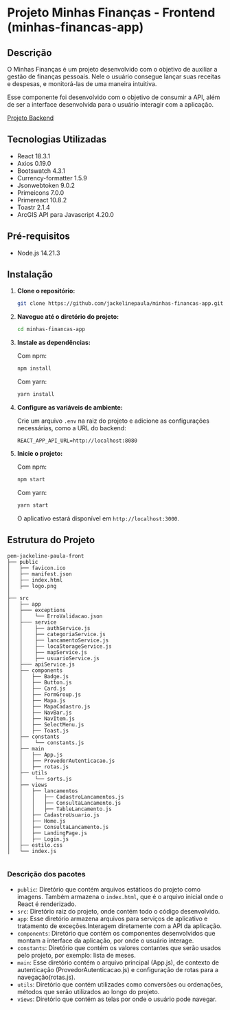 # Projeto Minhas Finanças - Frontend (minhas-financas-app)

## Descrição

O Minhas Finanças é um projeto desenvolvido com o objetivo de auxiliar a gestão de finanças pessoais. Nele o usuário consegue lançar suas receitas e despesas, e monitorá-las de uma maneira intuitiva. 

Esse componente foi desenvolvido com o objetivo de consumir a API, além de ser a interface desenvolvida para o usuário interagir com a aplicação.

[Projeto Backend](https://github.com/jackelinepaula/minhas-financas-api)

## Tecnologias Utilizadas

- React 18.3.1
- Axios 0.19.0
- Bootswatch 4.3.1
- Currency-formatter 1.5.9
- Jsonwebtoken 9.0.2 
- Primeicons 7.0.0
- Primereact 10.8.2
- Toastr 2.1.4
- ArcGIS API para Javascript 4.20.0

## Pré-requisitos

- Node.js 14.21.3

## Instalação

1. **Clone o repositório:**

   ```bash
   git clone https://github.com/jackelinepaula/minhas-financas-app.git
   ```

2. **Navegue até o diretório do projeto:**

   ```bash
   cd minhas-financas-app
   ```

3. **Instale as dependências:**

   Com npm:
   ```bash
   npm install
   ```

   Com yarn:
   ```bash
   yarn install
   ```

4. **Configure as variáveis de ambiente:**

   Crie um arquivo `.env` na raiz do projeto e adicione as configurações necessárias, como a URL do backend:

   ```
   REACT_APP_API_URL=http://localhost:8080
   ```

5. **Inicie o projeto:**

   Com npm:
   ```bash
   npm start
   ```

   Com yarn:
   ```bash
   yarn start
   ```

   O aplicativo estará disponível em `http://localhost:3000`.

## Estrutura do Projeto

```packages
pem-jackeline-paula-front
├── public
│   ├── favicon.ico
│   ├── manifest.json
│   ├── index.html
│   ├── logo.png
│
├── src
│   ├── app
│   ├─── exceptions
│   │    └── ErroValidacao.json
│   ├─── service
│   │    ├── authService.js
│   │    ├── categoriaService.js
│   │    ├── lancamentoService.js
│   │    ├── locaStorageService.js
│   │    ├── mapService.js
│   │    ├── usuarioService.js
│   ├─── apiService.js
│   ├── components
│   │   ├── Badge.js
│   │   ├── Button.js
│   │   ├── Card.js
│   │   ├── FormGroup.js
│   │   ├── Mapa.js
│   │   ├── MapaCadastro.js
│   │   ├── NavBar.js
│   │   ├── NavItem.js
│   │   ├── SelectMenu.js
│   │   ├── Toast.js
│   ├── constants
│   │    └── constants.js
│   ├── main
│   │   ├── App.js
│   │   ├── ProvedorAutenticacao.js
│   │   ├── rotas.js
│   ├── utils
│   │    └── sorts.js
│   ├── views
│   │   ├── lancamentos
│   │   │   ├── CadastroLancamentos.js
│   │   │   ├── ConsultaLancamento.js
│   │   │   ├── TableLancamento.js
│   │   ├── CadastroUsuario.js
│   │   ├── Home.js
│   │   ├── ConsultaLancamento.js
│   │   ├── LandingPage.js
│   │   ├── Login.js
│   ├── estilo.css
│   └── index.js


```
### Descrição dos pacotes

- `public`: Diretório que contém arquivos estáticos do projeto como imagens. Também armazena o `index.html`, que é o arquivo inicial onde o React é renderizado.
- `src`: Diretório raiz do projeto, onde contém todo o código desenvolvido.
- `app`: Esse diretório armazena arquivos para serviços de aplicativo e tratamento de exceções.Interagem diretamente com a API da aplicação.
- `components`: Diretório que contém os componentes desenvolvidos que montam a interface da aplicação, por onde o usuário interage.
- `constants`: Diretório que contém os valores contantes que serão usados pelo projeto, por exemplo: lista de meses.
- `main`: Esse diretório contém o arquivo principal (App.js), de contexto de autenticação (ProvedorAutenticacao.js) e configuração de rotas para a navegação(rotas.js).
- `utils`: Diretório que contém utilizades como conversões ou ordenações, métodos que serão utilizados ao longo do projeto.
- `views`: Diretório que contém as telas por onde o usuário pode navegar.
